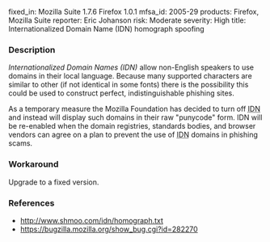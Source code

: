 fixed_in: Mozilla Suite 1.7.6
          Firefox 1.0.1
mfsa_id: 2005-29
products: Firefox, Mozilla Suite
reporter: Eric Johanson
risk: Moderate
severity: High
title: Internationalized Domain Name (IDN) homograph spoofing

<h3>Description</h3>

<p><dfn>Internationalized Domain Names (IDN)</dfn> allow non-English speakers to use
domains in their local language. Because many supported characters
are similar to other (if not identical in some fonts) there is
the possibility this could be used to construct perfect,
indistinguishable phishing sites.</p>

<p>As a temporary measure the Mozilla Foundation has decided
to turn off <abbr title="Internationalized Domain Names">IDN</abbr>
and instead will display such domains
in their raw "punycode" form.
IDN will be re-enabled when the domain registries, standards
bodies, and browser vendors can agree on a plan to prevent
the use of <abbr title="Internationalized Domain Names">IDN</abbr>
domains in phishing scams.</p>

<h3>Workaround</h3>

<p>Upgrade to a fixed version.</p>

<h3>References</h3>

<ul>
<li><a class="ex-ref" href="http://www.shmoo.com/idn/homograph.txt">
http://www.shmoo.com/idn/homograph.txt</a></li>
<li><a href="https://bugzilla.mozilla.org/show_bug.cgi?id=282270">
https://bugzilla.mozilla.org/show_bug.cgi?id=282270</a></li>
</ul>



